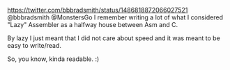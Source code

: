 https://twitter.com/bbbradsmith/status/1486818872066027521 @bbbradsmith @MonstersGo I remember writing a lot of what I considered "Lazy" Assembler as a halfway house between Asm and C.

By lazy I just meant that I did not care about speed and it was meant to be easy to write/read.

So, you know, kinda readable. :)